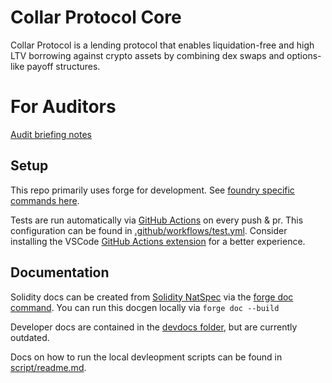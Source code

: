 # Collar Protocol Core

Collar Protocol is a lending protocol that enables liquidation-free and high LTV borrowing against crypto assets by combining dex swaps and options-like payoff structures.

# For Auditors

[Audit briefing notes](./devdocs/audits.briefing.md)

## Setup

This repo primarily uses forge for development. See [foundry specific commands here](./devdocs/FOUNDRY.md).

Tests are run automatically via [GitHub Actions](https://github.com/CollarNetworks/protocol-core/actions) on every push & pr. This configuration can be found in [.github/workflows/test.yml](.github/workflows/test.yml). Consider installing the VSCode [GitHub Actions extension](https://marketplace.visualstudio.com/items?itemName=cschleiden.vscode-github-actions) for a better experience.

## Documentation

Solidity docs can be created from [Solidity NatSpec](https://docs.soliditylang.org/en/latest/style-guide.html#natspec) via the [forge doc command](https://book.getfoundry.sh/reference/forge/forge-doc#forge-doc). You can run this docgen locally via `forge doc --build`

Developer docs are contained in the [devdocs folder](./devdocs/), but are currently outdated.

Docs on how to run the local devleopment scripts can be found in [script/readme.md](./script/readme.md).
